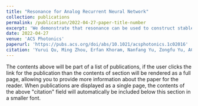 ```yaml
---
title: "Resonance for Analog Recurrent Neural Network"
collection: publications
permalink: /publication/2022-04-27-paper-title-number
excerpt: 'We demonstrate that resonance can be used to construct stable and scalable optical recurrent neural networks (RNN) and Long Short-Term Memory (LSTM)'
date: 2022-04-27
venue: 'ACS Photonics'
paperurl: 'https://pubs.acs.org/doi/abs/10.1021/acsphotonics.1c02016'
citation: 'Yurui Qu, Ming Zhou, Erfan Khoram, Nanfang Yu, Zongfu Yu, ACS Photonics, 2022, 9(5): 1647-1654.'
---
```


The contents above will be part of a list of publications, if the user clicks the link for the publication than the contents of section will be rendered as a full page, allowing you to provide more information about the paper for the reader. When publications are displayed as a single page, the contents of the above "citation" field will automatically be included below this section in a smaller font.
